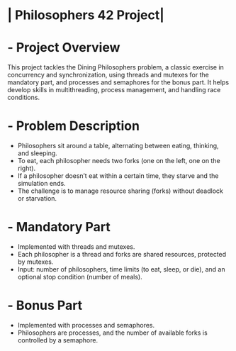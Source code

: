 # | Philosophers 42 Project|

# - Project Overview
This project tackles the Dining Philosophers problem, a classic exercise in concurrency and synchronization, using threads and mutexes for the mandatory part, and processes and semaphores for the bonus part. It helps develop skills in multithreading, process management, and handling race conditions.

# - Problem Description
- Philosophers sit around a table, alternating between eating, thinking, and sleeping.
- To eat, each philosopher needs two forks (one on the left, one on the right).
- If a philosopher doesn’t eat within a certain time, they starve and the simulation ends.
- The challenge is to manage resource sharing (forks) without deadlock or starvation.

# - Mandatory Part
- Implemented with threads and mutexes.
- Each philosopher is a thread and forks are shared resources, protected by mutexes.
- Input: number of philosophers, time limits (to eat, sleep, or die), and an optional stop condition (number of meals).

# - Bonus Part
- Implemented with processes and semaphores.
- Philosophers are processes, and the number of available forks is controlled by a semaphore.
